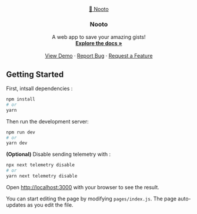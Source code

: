 <p align="center">
  <a href="https://github.com/kevinadhiguna/nooto">
    <!--<img src="images/logo.png" alt="Logo" width="80" height="80">-->
    📝 Nooto
  </a>

  <h3 align="center">Nooto</h3>

  <p align="center">
    A web app to save your amazing gists!
    <br />
    <a href="https://github.com/kevinadhiguna/nooto#getting-started"><strong>Explore the docs »</strong></a>
    <br />
    <br />
    <a href="https://github.com/kevinadhiguna/nooto">View Demo</a>
    ·
    <a href="https://github.com/kevinadhiguna/nooto/issues">Report Bug</a>
    ·
    <a href="https://github.com/kevinadhiguna/nooto/issues">Request a Feature</a>
  </p>
</p>

## Getting Started

First, intsall dependencies :
```bash
npm install
# or
yarn
```

Then run the development server:

```bash
npm run dev
# or
yarn dev
```

<b>(Optional)</b> Disable sending telemetry with :
```bash
npx next telemetry disable
# or
yarn next telemetry disable
```

Open [http://localhost:3000](http://localhost:3000) with your browser to see the result.

You can start editing the page by modifying `pages/index.js`. The page auto-updates as you edit the file.
